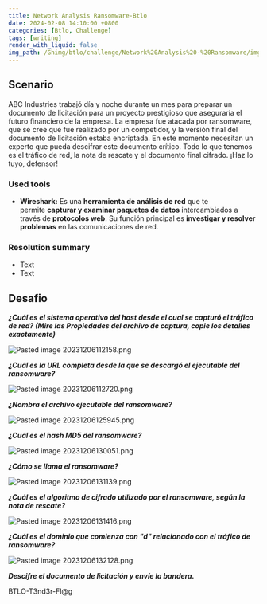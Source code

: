 ```yaml
---
title: Network Analysis Ransomware-Btlo
date: 2024-02-08 14:10:00 +0800
categories: [Btlo, Challenge]
tags: [writing]
render_with_liquid: false
img_path: /Ghimg/btlo/challenge/Network%20Analysis%20-%20Ransomware/img/
---
```


## Scenario

ABC Industries trabajó día y noche durante un mes para preparar un documento de licitación para un proyecto prestigioso que aseguraría el futuro financiero de la empresa. La empresa fue atacada por ransomware, que se cree que fue realizado por un competidor, y la versión final del documento de licitación estaba encriptada. En este momento necesitan un experto que pueda descifrar este documento crítico. Todo lo que tenemos es el tráfico de red, la nota de rescate y el documento final cifrado. ¡Haz lo tuyo, defensor!

### Used tools
- **Wireshark:** Es una **herramienta de análisis de red** que te permite **capturar y examinar paquetes de datos** intercambiados a través de **protocolos web**. Su función principal es **investigar y resolver problemas** en las comunicaciones de red.

### Resolution summary
- Text
- Text


## Desafio

**_¿Cuál es el sistema operativo del host desde el cual se capturó el tráfico de red? (Mire las Propiedades del archivo de captura, copie los detalles exactamente)_**

![Pasted image 20231206112158.png](Pasted_image_20231206112158_f3snmr)


**_¿Cuál es la URL completa desde la que se descargó el ejecutable del ransomware?_**

![Pasted image 20231206112720.png](Pasted_image_20231206112720_rm9vuz)


**_¿Nombra el archivo ejecutable del ransomware?_**

![Pasted image 20231206125945.png](Pasted_image_20231206125945_wlgs26)


**_¿Cuál es el hash MD5 del ransomware?_** 

![Pasted image 20231206130051.png](Pasted_image_20231206130051_slf7rz)


**_¿Cómo se llama el ransomware?_**

![Pasted image 20231206131139.png](Pasted_image_20231206131139_qjkpr7)


**_¿Cuál es el algoritmo de cifrado utilizado por el ransomware, según la nota de rescate?_**

![Pasted image 20231206131416.png](Pasted_image_20231206131416_tjw7x9)


**_¿Cuál es el dominio que comienza con "d" relacionado con el tráfico de ransomware?_**

![Pasted image 20231206132128.png](Pasted_image_20231206132128_daxm7u.png)


**_Descifre el documento de licitación y envíe la bandera._**

BTLO-T3nd3r-Fl@g

